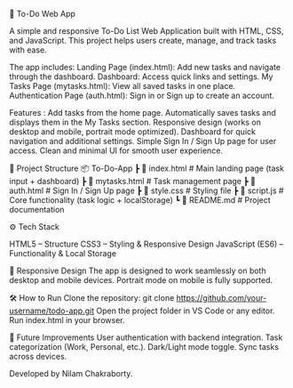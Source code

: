 📝 To-Do Web App

A simple and responsive To-Do List Web Application built with HTML, CSS, and JavaScript.
This project helps users create, manage, and track tasks with ease.

The app includes:
Landing Page (index.html): Add new tasks and navigate through the dashboard.
Dashboard: Access quick links and settings.
My Tasks Page (mytasks.html): View all saved tasks in one place.
Authentication Page (auth.html): Sign in or Sign up to create an account.

Features :
Add tasks from the home page.
Automatically saves tasks and displays them in the My Tasks section.
Responsive design (works on desktop and mobile, portrait mode optimized).
Dashboard for quick navigation and additional settings.
Simple Sign In / Sign Up page for user access.
Clean and minimal UI for smooth user experience.

📂 Project Structure
📦 To-Do-App
 ┣ 📜 index.html        # Main landing page (task input + dashboard)
 ┣ 📜 mytasks.html      # Task management page
 ┣ 📜 auth.html         # Sign In / Sign Up page
 ┣ 📜 style.css         # Styling file
 ┣ 📜 script.js         # Core functionality (task logic + localStorage)
 ┗ 📜 README.md         # Project documentation

⚙️ Tech Stack

HTML5 – Structure
CSS3 – Styling & Responsive Design
JavaScript (ES6) – Functionality & Local Storage

📱 Responsive Design
The app is designed to work seamlessly on both desktop and mobile devices.
Portrait mode on mobile is fully supported.

🛠️ How to Run
Clone the repository:
git clone https://github.com/your-username/todo-app.git
Open the project folder in VS Code or any editor.
Run index.html in your browser.

🎯 Future Improvements
User authentication with backend integration.
Task categorization (Work, Personal, etc.).
Dark/Light mode toggle.
Sync tasks across devices.

Developed by Nilam Chakraborty.
